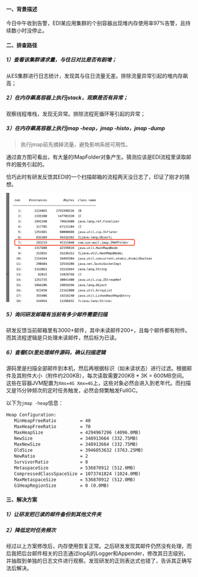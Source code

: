 #### 一、背景描述

今日中午收到告警，EDI某应用集群的个别容器出现堆内存使用率97%告警，且持续数小时没停止。

#### 二、排查路径

##### 1）查看该集群请求量，与往日对比是否有剧增；

从ES集群进行日志统计，发现其与往日流量无差。排除流量异常引起的堆内存飙高；

##### 2）在内存飙高容器上执行jstack，观察是否有异常；

观察线程堆栈，发现无异常。排除流程死循环等引起的异常；

##### 3）在内存飙高容器上执行jmap -heap，jmap -histo，jmap -dump

> 执行jmap前先摘掉流量，避免影响系统可用性。

通过直方图可看出，有大量的IMapFolder对象产生。猜测应该是EDI流程里读取邮件的服务引起的。

恰巧此时有研发反馈其EDI的一个扫描邮箱的流程两天没日志了，印证了刚才的猜想。

<img title="" src="pic/2693E2A0-1A62-478E-864D-98DE0DC6C635.jpg" alt="2693E2A0-1A62-478E-864D-98DE0DC6C635" style="zoom: 100%;" data-align="center" width="631">

##### 5）询问研发邮箱有当前有多少邮件需要扫描

研发反馈当前邮箱里有3000+邮件，其中未读邮件200+，且每个邮件都有附件。而其流程逻辑是只处理未读邮件，然后标为已读。

##### 6）查看EDI里处理邮件源码，确认扫描逻辑

源码里是扫描全部邮件到本机，然后再根据标识（如未读状态）进行过滤。根据邮件及其附件大小（附件约200KB），每次读取需要200KB * 3K = 600MB空间。这些在容器JVM配置为`Xms=4G Xmx=4G`上，这些对象必然会进入到老年代。而扫描又是15分钟频次的定时任务触发，必然会频繁触发FullGC。

以下为`jmap -heap`信息：

```
Heap Configuration:
   MinHeapFreeRatio         = 40
   MaxHeapFreeRatio         = 70
   MaxHeapSize              = 4294967296 (4096.0MB)
   NewSize                  = 348913664 (332.75MB)
   MaxNewSize               = 348913664 (332.75MB)
   OldSize                  = 3946053632 (3763.25MB)
   NewRatio                 = 2
   SurvivorRatio            = 8
   MetaspaceSize            = 536870912 (512.0MB)
   CompressedClassSpaceSize = 1073741824 (1024.0MB)
   MaxMetaspaceSize         = 536870912 (512.0MB)
   G1HeapRegionSize         = 0 (0.0MB)
```

#### 三、解决方案

##### 1）让研发把已读的邮件备份到其他文件夹

##### 2）降低定时任务频次

经过以上方案修改后，内存使用恢复正常。之后研发发现其邮件仍然没有处理，而后我把后台邮件相关的日志通过log4j的Logger和Appender，修改其日志级别，并抽取到单独的日志文件进行观察。发现研发的正则表达式也错了，告诉其正确写法后解决。
